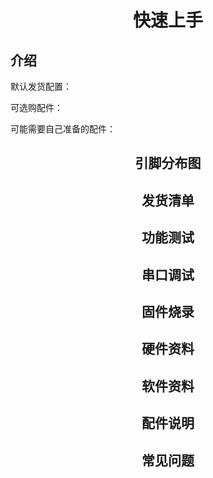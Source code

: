 # <h1 align="center">快速上手</h1>

## <h2>介绍</h2>

默认发货配置：

可选购配件：

可能需要自己准备的配件：

##  <h2 align="center">引脚分布图</h2>

##  <h2 align="center">发货清单</h2>

##  <h2 align="center">功能测试</h2>

##  <h2 align="center">串口调试</h2>

##  <h2 align="center">固件烧录</h2>

##  <h2 align="center">硬件资料</h2>

##  <h2 align="center">软件资料</h2>

##  <h2 align="center">配件说明</h2>

##  <h2 align="center">常见问题</h2>